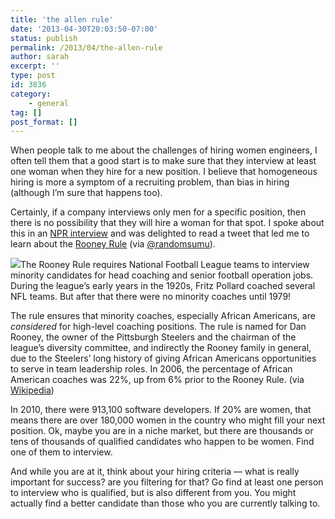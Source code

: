 ```yaml
---
title: 'the allen rule'
date: '2013-04-30T20:03:50-07:00'
status: publish
permalink: /2013/04/the-allen-rule
author: sarah
excerpt: ''
type: post
id: 3836
category:
    - general
tag: []
post_format: []
---
```

When people talk to me about the challenges of hiring women engineers, I often tell them that a good start is to make sure that they interview at least one woman when they hire for a new position. I believe that homogeneous hiring is more a symptom of a recruiting problem, than bias in hiring (although I’m sure that happens too).

Certainly, if a company interviews only men for a specific position, then there is no possibility that they will hire a woman for that spot. I spoke about this in an [NPR interview](http://www.npr.org/blogs/alltechconsidered/2013/04/29/178810467/blazing-the-trail-for-female-programmers) and was delighted to read a tweet that led me to learn about the [Rooney Rule](http://en.wikipedia.org/wiki/Rooney_Rule) (via [@randomsumu](https://twitter.com/randomsubu/status/329403005260677121)).

[![](http://upload.wikimedia.org/wikipedia/en/thumb/5/51/Fritz_Pollard.jpg/200px-Fritz_Pollard.jpg)](http://en.wikipedia.org/wiki/Fritz_Pollard)The Rooney Rule requires National Football League teams to interview minority candidates for head coaching and senior football operation jobs. During the league’s early years in the 1920s, Fritz Pollard coached several NFL teams. But after that there were no minority coaches until 1979!

The rule ensures that minority coaches, especially African Americans, are *considered* for high-level coaching positions. The rule is named for Dan Rooney, the owner of the Pittsburgh Steelers and the chairman of the league’s diversity committee, and indirectly the Rooney family in general, due to the Steelers’ long history of giving African Americans opportunities to serve in team leadership roles. In 2006, the percentage of African American coaches was 22%, up from 6% prior to the Rooney Rule. (via [Wikipedia](http://en.wikipedia.org/wiki/Rooney_Rule))

In 2010, there were 913,100 software developers. If 20% are women, that means there are over 180,000 women in the country who might fill your next position. Ok, maybe you are in a niche market, but there are thousands or tens of thousands of qualified candidates who happen to be women. Find one of them to interview.

And while you are at it, think about your hiring criteria — what is really important for success? are you filtering for that? Go find at least one person to interview who is qualified, but is also different from you. You might actually find a better candidate than those who you are currently talking to.